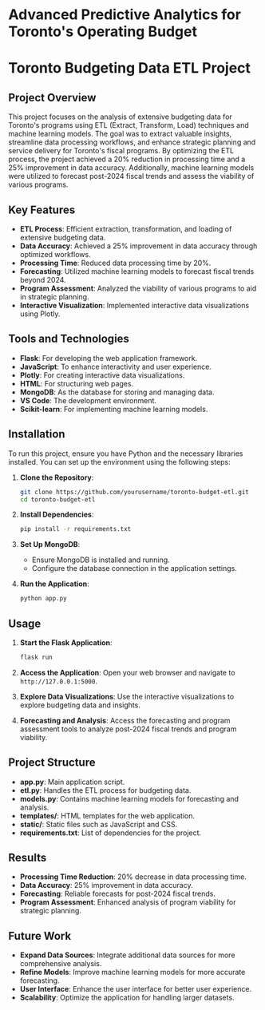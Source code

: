 # Advanced Predictive Analytics for Toronto's Operating Budget

# Toronto Budgeting Data ETL Project

## Project Overview

This project focuses on the analysis of extensive budgeting data for Toronto's programs using ETL (Extract, Transform, Load) techniques and machine learning models. The goal was to extract valuable insights, streamline data processing workflows, and enhance strategic planning and service delivery for Toronto's fiscal programs. By optimizing the ETL process, the project achieved a 20% reduction in processing time and a 25% improvement in data accuracy. Additionally, machine learning models were utilized to forecast post-2024 fiscal trends and assess the viability of various programs.

## Key Features

- **ETL Process**: Efficient extraction, transformation, and loading of extensive budgeting data.
- **Data Accuracy**: Achieved a 25% improvement in data accuracy through optimized workflows.
- **Processing Time**: Reduced data processing time by 20%.
- **Forecasting**: Utilized machine learning models to forecast fiscal trends beyond 2024.
- **Program Assessment**: Analyzed the viability of various programs to aid in strategic planning.
- **Interactive Visualization**: Implemented interactive data visualizations using Plotly.

## Tools and Technologies

- **Flask**: For developing the web application framework.
- **JavaScript**: To enhance interactivity and user experience.
- **Plotly**: For creating interactive data visualizations.
- **HTML**: For structuring web pages.
- **MongoDB**: As the database for storing and managing data.
- **VS Code**: The development environment.
- **Scikit-learn**: For implementing machine learning models.

## Installation

To run this project, ensure you have Python and the necessary libraries installed. You can set up the environment using the following steps:

1. **Clone the Repository**:
    ```bash
    git clone https://github.com/yourusername/toronto-budget-etl.git
    cd toronto-budget-etl
    ```

2. **Install Dependencies**:
    ```bash
    pip install -r requirements.txt
    ```

3. **Set Up MongoDB**:
    - Ensure MongoDB is installed and running.
    - Configure the database connection in the application settings.

4. **Run the Application**:
    ```bash
    python app.py
    ```

## Usage

1. **Start the Flask Application**:
    ```bash
    flask run
    ```

2. **Access the Application**:
    Open your web browser and navigate to `http://127.0.0.1:5000`.

3. **Explore Data Visualizations**:
    Use the interactive visualizations to explore budgeting data and insights.

4. **Forecasting and Analysis**:
    Access the forecasting and program assessment tools to analyze post-2024 fiscal trends and program viability.

## Project Structure

- **app.py**: Main application script.
- **etl.py**: Handles the ETL process for budgeting data.
- **models.py**: Contains machine learning models for forecasting and analysis.
- **templates/**: HTML templates for the web application.
- **static/**: Static files such as JavaScript and CSS.
- **requirements.txt**: List of dependencies for the project.

## Results

- **Processing Time Reduction**: 20% decrease in data processing time.
- **Data Accuracy**: 25% improvement in data accuracy.
- **Forecasting**: Reliable forecasts for post-2024 fiscal trends.
- **Program Assessment**: Enhanced analysis of program viability for strategic planning.

## Future Work

- **Expand Data Sources**: Integrate additional data sources for more comprehensive analysis.
- **Refine Models**: Improve machine learning models for more accurate forecasting.
- **User Interface**: Enhance the user interface for better user experience.
- **Scalability**: Optimize the application for handling larger datasets.

